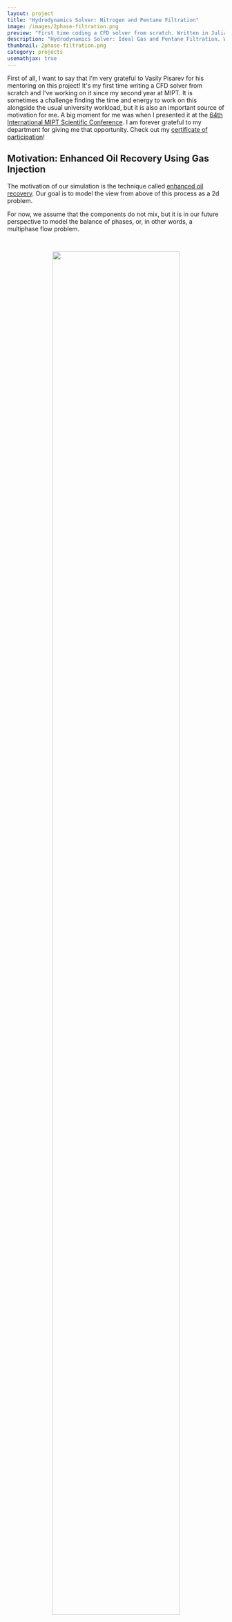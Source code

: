 ```yaml
---
layout: project
title: "Hydrodynamics Solver: Nitrogen and Pentane Filtration"
image: /images/2phase-filtration.png
preview: "First time coding a CFD solver from scratch. Written in Julia."
description: "Hydrodynamics Solver: Ideal Gas and Pentane Filtration. Written in Julia."
thumbnail: 2phase-filtration.png
category: projects
usemathjax: true
---
```


First of all, I want to say that I'm very grateful to
Vasily Pisarev for his mentoring on this project!
It's my first time writing a CFD solver from scratch
and I've working on it since my second year at MIPT.
It is sometimes a challenge finding the time and
energy to work on this alongside the usual 
university workload, but it is also an important
source of motivation for me.
A big moment for me was when I presented it at the
[64th International MIPT Scientific Conference](https://conf.mipt.ru/). I am
forever grateful to my department for giving me that
opportunity. Check out my 
<a href="../files/conference-certificate.pdf" download="conference-certificate">certificate of participation</a>!

## Motivation: Enhanced Oil Recovery Using Gas Injection

The motivation of our simulation is the technique called 
[enhanced oil recovery](https://en.wikipedia.org/wiki/Enhanced_oil_recovery).
Our goal is to model the view from above of this process
as a 2d problem.

For now, we assume that the components do not mix, but it
is in our future perspective to model the balance of phases,
or, in other words, a multiphase flow problem.

<center> 
<figure style='padding: 30px'>
<img style='height: 90%; width: 90%; object-fit: contain' src="/images/enhanced-oil-recovery.png" atl="Enhanced oil recovery.">
<figcaption>
<font size="-1">
An Overview of Oil Production Stages: Enhanced Oil Recovery Techniques and Nitrogen Injection
January 2015. International Journal of Environmental Science and Development 6(9):693-701
DOI:10.7763/IJESD.2015.V6.682
</font>
</figcaption>
</figure>
</center>

## Flow Through a Porous Medium

The macroscopic flow equations are obtained
by averaging the hydrodynamic equations on a volume,
containing many pores.

<center> 
<figure style='padding: 30px'>
<img style='height: 90%; width: 90%; object-fit: contain' src="/images/porous-medium.png" atl="Porous medium.">
<figcaption>
<font size="-1">
An Overview of Oil Production Stages: Enhanced Oil Recovery Techniques and Nitrogen Injection
Convection in Porous Media. 
Authors: Donald A. Nield Adrian Bejan
</font>
</figcaption>
</figure>
</center>

The filtration velocity $\vec v$ is defined as the average fluid
velocity over a volume containing both solid and fluid material.

$$
    \vec v = \varphi \vec V_f
$$ 
here $\varphi$ is the porosity, and $\vec V_f$ is the average
fluid velocity over a volume consisting only of fluid material.

#### Continuity Equation of Each Component
$$
    \varphi \frac{\partial \rho_i}{\partial t}
    + div (\rho_i \vec{v}_i) = 0
$$
where $\rho_i = \frac{m_i}{V}$.

#### Tait Equation to Relate Liquid Density to Pressure

$$\frac{\hat{\rho} - \rho_0}{\hat{\rho}} = C \log_{10}
    \frac{B + P}{B + P_0}$$
where $C = 0.2105$,

$\rho_0 = \frac{1}{67.28 \frac{m^3}{mol}}$,

$P_0 = 0.1 MPa$,

$B = 35MPa$, in the case of $C_5H_{12}$.

#### Ideal gas equation of state

$$P = \frac{RT}{M} \hat{\rho}$$

#### Darcy's Law

$$ \vec{v_i} = -\frac{1}{\mu_i} \hat K \cdot f_\alpha (s) \cdot \nabla P$$

$K$ - permeability coefficient,

$f_i(s)$ - relative phase permeability, which depends on the
saturation (as an approximation we take $f_i(s_i) = s_i^2$),

<center> 
<figure>
<img style='height: 60%; width: 60%; object-fit: contain' align="center" src="/images/relative-phase-permeability.svg" atl="Relative Phase Permeability.">
</figure>
</center>

$\mu$ - dynamic viscosity,

$s$ - saturation.

## Initial and Boundary Conditions

<center> 
<figure style='padding: 30px'>
<img style='height: 60%; width: 60%; object-fit: contain' align="center" src="/images/problem-formulation.svg" atl="Problem Formulation.">
</figure>
</center>

## Methods Used

<center> 
<figure>
<img style='height: 30%; width: 30%; object-fit: contain' align="right" src="/images/staggered-grid.png" atl="Staggered Grid.">
</figure>
</center>

1. Second order finite difference method for spatial discretization using a staggered grid.

2. Explicit predictor-corrector method according to the Heun scheme  for time integration.

3. Newton-Raphson method for finding pressure and gas saturation.

## Algorithm

1. We are given the densities $\rho_i = \rho_i(t)$.

2. Finding the pressure and gas saturation using the
Newton-Raphson method from the condition of equality
of the pressure of the gas and the liquid:

$$P = P_1 \left( \frac{\rho_1}{s} \right) 
= P_2 \left( \frac{\rho_2}{1 - s}\right)$$

3. Calculation of fluxes from Darcy's law.

4. Calculation of the densities $\rho_i(t + \Delta t)$ based on the known fluxes.

5. Renaming $\rho_i = \rho_i(t + \Delta t)$ and moving on to the next time step.

## Results

<center> 
<figure style='padding: 10px'>
<img style='height: 100%; width: 100%; object-fit: contain' src="/images/2phase-filtration-density.png" atl="Densities and Velocity field.">
<figcaption>
<font size="-1">
Densities and Velocity field after 500s. The first image corresponds to Nitrogen and the second to Pentane.
</font>
</figcaption>
</figure>
</center>

<center> 
<figure style='padding: 30px'>
<img style='height: 100%; width: 100%; object-fit: contain' src="/images/fluxes.gif" atl="Fluxes through the exit.">
</figure>
</center>

## What I've Learned So Far

- Basic notions about multiphase flow and filtration:
how the flow of each component is inhibited 
by the presence of the other, how Darcy's law
looks like when there is more than one component present.

- Better understanding of how to work with boundary
conditions: ghost cells, making sure they are the same
order of complexity as the rest of the scheme.

- Profiling and optimization. Type stability in Julia.

- Organization of medium size project. Function overloading,
functors, modules.

## Troubles Faced

- Oscillating error resulting from the central difference scheme.

<center> 
<figure>
<img style='height: 100%; width: 100%; object-fit: contain' src="/images/ideal-gas-filtration.png" atl="Ideas gas filtration: oscillating error because of central difference.">
  <figcaption></figcaption>
</figure>
</center>

- Changing the BC in the code was inconvenient, so
we had to automatize the process by creating a structure
that holds the BC and the use of bit masks.

- The sharp step from $P_{in}$ on the inlet to $P_0$
on the inside was causing problems, so we had to
increment $P_{inlet}(t)$ linearly with time
 from $P_0$ to $P_{in}$.

<center> 
<figure>
<img style='height: 100%; width: 100%; object-fit: contain' src="/images/two-phase-densities-error.png" atl="Error due to sharp step in pressure.">
  <figcaption></figcaption>
</figure>
</center>

- Mass was not being conserved when using a central difference
scheme with a collocated grid,
so we switched to an upwind scheme with a staggered grid.

## What I Would Do Better Next Time

- Start writing documentation from the start :)

- Write code in a more modular style from beginning.

Check out the [source code!](https://github.com/sofiabelen/Two-Phase-Filtration)
